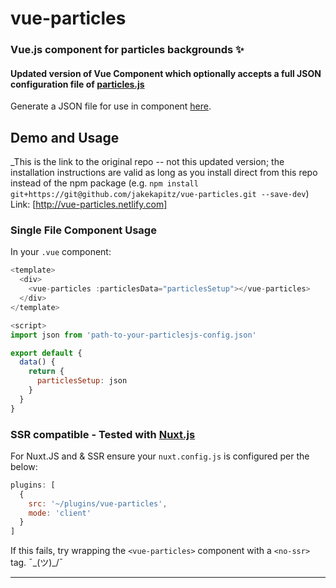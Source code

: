 # vue-particles
### Vue.js component for particles backgrounds ✨

#### Updated version of Vue Component which optionally accepts a full JSON configuration file of [particles.js](https://github.com/VincentGarreau/particles.js)
Generate a JSON file for use in component [here](https://vincentgarreau.com/particles.js).

## Demo and Usage
_This is the link to the original repo -- not this updated version; the installation instructions are valid as long as you install direct from this repo instead of the npm package (e.g. `npm install git+https://git@github.com/jakekapitz/vue-particles.git --save-dev`)
Link: [http://vue-particles.netlify.com]

### Single File Component Usage

In your `.vue` component:

```JavaScript
<template>
  <div>
    <vue-particles :particlesData="particlesSetup"></vue-particles>
  </div>
</template>

<script>
import json from 'path-to-your-particlesjs-config.json'

export default {
  data() {
    return {
      particlesSetup: json
    }
  }
}
```

### SSR compatible - Tested with <a href="https://nuxtjs.org/" target="_blank">Nuxt.js</a>
For Nuxt.JS and & SSR ensure your `nuxt.config.js` is configured per the below:

```JavaScript
plugins: [
  {
    src: '~/plugins/vue-particles',
    mode: 'client'
  }
]
```

If this fails, try wrapping the `<vue-particles>` component with a `<no-ssr>` tag. ¯\_(ツ)_/¯

------------------------------
